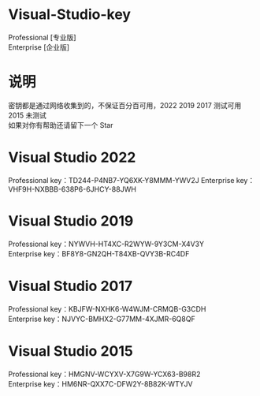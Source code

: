 # Visual-Studio-key

Professional [专业版]  
Enterprise [企业版]

# 说明
密钥都是通过网络收集到的，不保证百分百可用，2022 2019 2017 测试可用 2015 未测试  
如果对你有帮助还请留下一个 Star

# Visual Studio 2022
Professional key：TD244-P4NB7-YQ6XK-Y8MMM-YWV2J 
Enterprise key：VHF9H-NXBBB-638P6-6JHCY-88JWH

# Visual Studio 2019
Professional key：NYWVH-HT4XC-R2WYW-9Y3CM-X4V3Y  
Enterprise key：BF8Y8-GN2QH-T84XB-QVY3B-RC4DF

# Visual Studio 2017
Professional key：KBJFW-NXHK6-W4WJM-CRMQB-G3CDH  
Enterprise key：NJVYC-BMHX2-G77MM-4XJMR-6Q8QF

# Visual Studio 2015
Professional key：HMGNV-WCYXV-X7G9W-YCX63-B98R2  
Enterprise key：HM6NR-QXX7C-DFW2Y-8B82K-WTYJV
